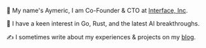 👋 My name's Aymeric, I am Co-Founder & CTO at [Interface, Inc](https://interface.inc).

🔭 I have a keen interest in Go, Rust, and the latest AI breakthroughs.

✍️ I sometimes write about my experiences & projects on my [blog](https://aymericbeaumet.com/).
